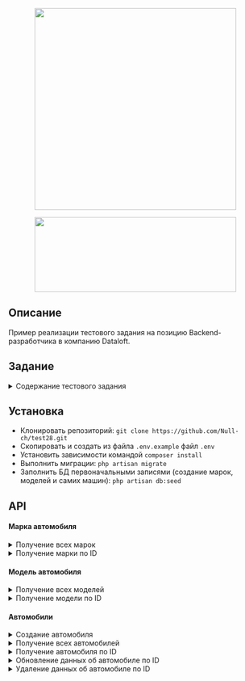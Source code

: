 <p align="center"><a href="https://laravel.com" target="_blank"><img src="https://raw.githubusercontent.com/laravel/art/master/logo-lockup/5%20SVG/2%20CMYK/1%20Full%20Color/laravel-logolockup-cmyk-red.svg" width="400"></a></p>
<p align="center"><img src="https://img.hhcdn.ru/employer-logo/2306653.png" width="400" height="148"></p>

## Описание
Пример реализации тестового задания на позицию Backend-разработчика в компанию Dataloft.

## Задание
<details>
<summary> Содержание тестового задания </summary>
<img src="https://github.com/Null-ch/test28/assets/65172872/3850d453-b27d-4e35-b785-e53d775fdf9d">
</details>

## Установка
 - Клонировать репозиторий: `git clone https://github.com/Null-ch/test28.git`
 - Скопировать и создать из файла `.env.example` файл `.env`
 - Установить зависимости командой `composer install`
 - Выполнить миграции: `php artisan migrate`
 - Заполнить БД первоначальными записями (создание марок, моделей и самих машин): `php artisan db:seed`

## API
<h4><b>Марка автомобиля</b></h4>

<details>
<summary> Получение всех марок </summary>
    -Роут: `http://127.0.0.1:8000/api/brands`<br>
    -Тип запроса: `GET`<br>
    <h5>Результат:</h5>
    <img src="https://github.com/Null-ch/test28/assets/65172872/ea2637da-4602-4abe-9161-317b4c79b418">
</details>
<details>
<summary> Получение марки по ID </summary>
    -Роут: `http://127.0.0.1:8000/api/brands/{id}`<br>
    -Тип запроса: `GET`<br>
    <h5>Результат:</h5>
    <img src="https://github.com/Null-ch/test28/assets/65172872/01459f63-b6a0-4279-93ee-2f7ac1df82d0">
</details>
<h4><b>Модель автомобиля</b></h4>

<details>
<summary> Получение всех моделей </summary>
    -Роут: `http://127.0.0.1:8000/api/car-models`<br>
    -Тип запроса: `GET`<br>
    <h5>Результат:</h5>
    <img src="https://github.com/Null-ch/test28/assets/65172872/e95a0e7f-4140-4b13-b873-72132a48df55">
</details>
<details>
<summary> Получение модели по ID </summary>
    -Роут: `http://127.0.0.1:8000/api/car-models/{id}`<br>
    -Тип запроса: `GET`<br>
    <h5>Результат:</h5>
    <img src="https://github.com/Null-ch/test28/assets/65172872/2a6f5879-0744-4a72-a768-7ae8e1609233">
</details>
<h4><b>Автомобили</b></h4>

<details>
<summary> Создание автомобиля </summary>
    -Роут: `http://127.0.0.1:8000/api/cars`<br>
    -Тип запроса: `POST`<br>
    -Содержимое body:<br>
    * 'brand_id' - обязательный параметр<br>
    * 'car_model_id' - обязательный параметр<br>
    * 'year'<br>
    * 'mileage'<br>
    * 'color'<br>
    <h5>Результат:</h5>
    <img src="https://github.com/Null-ch/test28/assets/65172872/376466db-6465-4a63-b1de-be5972836d2f">
</details>

<details>
<summary> Получение всех автомобилей </summary>
    -Роут: `http://127.0.0.1:8000/api/cars`<br>
    -Тип запроса: `GET`<br>
    <h5>Результат:</h5>
    <img src="https://github.com/Null-ch/test28/assets/65172872/a9fca143-550b-4edd-aefc-f9b484c83a9d">
</details>
<details>
<summary> Получение автомобиля по ID </summary>
    -Роут: `http://127.0.0.1:8000/api/cars/{id}`<br>
    -Тип запроса: `GET`<br>
    <h5>Результат:</h5>
    <img src="https://github.com/Null-ch/test28/assets/65172872/caa9b65c-0191-45c0-905c-5a41642516ce">
</details>
<details>
<summary> Обновление данных об автомобиле по ID </summary>
    -Роут: `http://127.0.0.1:8000/api/cars/{id}?brand_id={id}&car_model_i{id}d&year{year}&mileage{mileage}&color{color}`<br>
    -Тип запроса: `PUT`<br>
    -Содержимое Query Params:<br>
    * 'brand_id' - обязательный параметр<br>
    * 'car_model_id' - обязательный параметр<br>
    * 'year'<br>
    * 'mileage'<br>
    * 'color'<br>
    <h5>Результат:</h5>
    <img src="https://github.com/Null-ch/test28/assets/65172872/05fec797-d1a4-4d22-9eac-417fbaa2737f">
</details>
<details>
<summary> Удаление данных об автомобиле по ID </summary>
    -Роут: `http://127.0.0.1:8000/api/cars/{id}`<br>
    -Тип запроса: `DELETE`<br>
    <h5>Результат:</h5>
    <img src="https://github.com/Null-ch/test28/assets/65172872/33de913d-7b14-4f83-84ef-1580ffb51eca">
</details>
